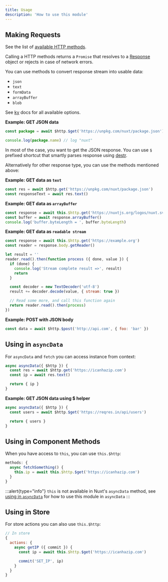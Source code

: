 ```yaml
---
title: Usage
description: 'How to use this module'
---
```


## Making Requests

See the list of [available HTTP methods](/http-methods).

Calling a HTTP methods returns a `Promise` that resolves to a [Response](https://developer.mozilla.org/en-US/docs/Web/API/Response) object or rejects in case of network errors.

You can use methods to convert response stream into usable data:

- `json`
- `text`
- `formData`
- `arrayBuffer`
- `blob`

See [ky](https://github.com/sindresorhus/ky#options) docs for all available options.

**Example: GET JSON data**

```js
const package = await $http.$get('https://unpkg.com/nuxt/package.json')

console.log(package.name) // log "nuxt"
```

In most of the case, you want to get the JSON response. You can use `$` prefixed shortcut that smartly parses response using [destr](https://github.com/nuxt-contrib/destr).

Alternatively for other response type, you can use the methods mentioned above:

**Example: GET data as `text`**

```js
const res = await $http.get('https://unpkg.com/nuxt/package.json')
const responseText = await res.text()
```

**Example: GET data as `arrayBuffer`**

```js
const response = await this.$http.get('https://nuxtjs.org/logos/nuxt.svg')
const buffer = await response.arrayBuffer()
console.log('buffer.byteLength = ', buffer.byteLength)
```

**Example: GET data as `readable stream`**

```js
const response = await this.$http.get('https://example.org')
const reader = response.body.getReader()

let result = ''
reader.read().then(function process ({ done, value }) {
  if (done) {
    console.log('Stream complete result =>', result)
    return
  }

  const decoder = new TextDecoder('utf-8')
  result += decoder.decode(value, { stream: true })

  // Read some more, and call this function again
  return reader.read().then(process)
})
```

**Example: POST with JSON body**

```js
const data = await $http.$post('http://api.com', { foo: 'bar' })
```

## Using in `asyncData`

For `asyncData` and `fetch` you can access instance from context:

```js
async asyncData({ $http }) {
  const res = await $http.get('https://icanhazip.com')
  const ip = await res.text()

  return { ip }
}
```

**Example: GET JSON data using $ helper**

```js
async asyncData({ $http }) {
  const users = await $http.$get('https://reqres.in/api/users')

  return { users }
}
```

## Using in Component Methods

When you have access to `this`, you can use `this.$http`:

```js
methods: {
  async fetchSomething() {
    this.ip = await this.$http.$get('https://icanhazip.com')
  }
}
```

:::alert{type="info"}
`this` is not available in Nuxt's `asyncData` method, see [using in `asyncData`](#using-in-asyncdata) for how to use this module in `asyncData`
:::

## Using in Store

For store actions you can also use `this.$http`:

```js
// In store
{
  actions: {
    async getIP ({ commit }) {
      const ip = await this.$http.$get('https://icanhazip.com')

      commit('SET_IP', ip)
    }
  }
}
```
